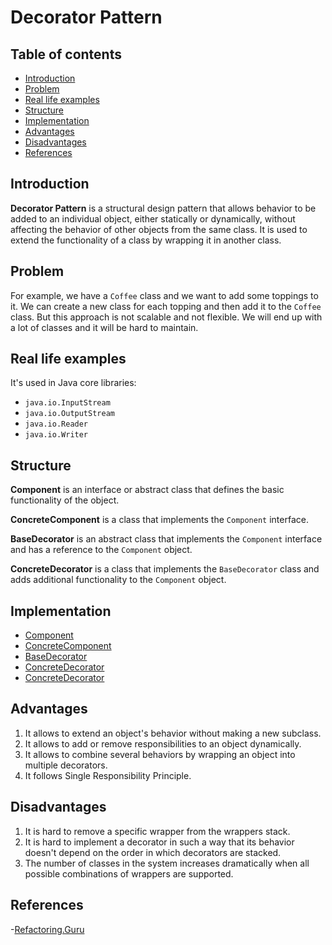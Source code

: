# Decorator Pattern

## Table of contents

- [Introduction](#introduction)
- [Problem](#problem)
- [Real life examples](#real-life-examples)
- [Structure](#structure)
- [Implementation](#implementation)
- [Advantages](#advantages)
- [Disadvantages](#disadvantages)
- [References](#references)

## Introduction

**Decorator Pattern** is a structural design pattern that allows behavior to be added to an individual object, either statically or dynamically, without affecting the behavior of other objects from the same class. It is used to extend the functionality of a class by wrapping it in another class.

## Problem

For example, we have a `Coffee` class and we want to add some toppings to it. We can create a new class for each topping and then add it to the `Coffee` class. But this approach is not scalable and not flexible. We will end up with a lot of classes and it will be hard to maintain.

## Real life examples

It's used in Java core libraries:

- `java.io.InputStream`
- `java.io.OutputStream`
- `java.io.Reader`
- `java.io.Writer`

## Structure

**Component** is an interface or abstract class that defines the basic functionality of the object.

**ConcreteComponent** is a class that implements the `Component` interface.

**BaseDecorator** is an abstract class that implements the `Component` interface and has a reference to the `Component` object.

**ConcreteDecorator** is a class that implements the `BaseDecorator` class and adds additional functionality to the `Component` object.

## Implementation

- [Component](./src/Character.java)
- [ConcreteComponent](./src/DefaultCharacter.java)
- [BaseDecorator](./src/Upgrade.java)
- [ConcreteDecorator](./src/AttackUpgrade.java)
- [ConcreteDecorator](./src/SpeedUpdgrade.java)

## Advantages

1. It allows to extend an object's behavior without making a new subclass.
2. It allows to add or remove responsibilities to an object dynamically.
3. It allows to combine several behaviors by wrapping an object into multiple decorators.
4. It follows Single Responsibility Principle.

## Disadvantages

1. It is hard to remove a specific wrapper from the wrappers stack.
2. It is hard to implement a decorator in such a way that its behavior doesn't depend on the order in which decorators are stacked.
3. The number of classes in the system increases dramatically when all possible combinations of wrappers are supported.

## References

-[Refactoring.Guru](https://refactoring.guru/design-patterns/decorator)
